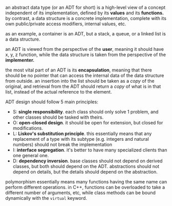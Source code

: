 an abstract data type (or an ADT for short) is a high-level view of a concept independent of its implementation, defined by its **values** and its **functions.** by contrast, a data structure is a concrete implementation, complete with its own public/private access modifiers, internal values, etc.

as an example, a container is an ADT, but a stack, a queue, or a linked list is a data structure. 

an ADT is viewed from the perspective of the **user**, meaning it should have x, y, z function, while the data structure is taken from the perspective of the **implementer.**

the most vital part of an ADT is its **encapsulation**, meaning that there should be no pointer that can access the internal data of the data structure from outside. an insertion into the list should be taken as a *copy* of the original, and retrieval from the ADT should return a *copy* of what is in that list, instead of the actual reference to the element.

ADT design should follow 5 main principles: 
- S: **single responsibility**. each class should only solve 1 problem, and other classes should be tasked with theirs.
- O: **open-closed design**. it should be open for extension, but closed for modifications.
- L: **Liskov's substitution principle**. this essentially means that any replacement of a type with its subtype (e.g. integers and natural numbers) should not break the implementation
- I: **interface segregation**. it's better to have many specialized clients than one general one.
- D: **dependency inversion**. base classes should not depend on derived classes, but both should depend on the ADT. abstractions should not depend on details, but the details should depend on the abstraction.

polymorphism essentially means many functions having the same name can perform different operations. in C++, functions can be overloaded to take a different number of arguments, etc, while class methods can be bound dynamically with the `virtual` keyword. 